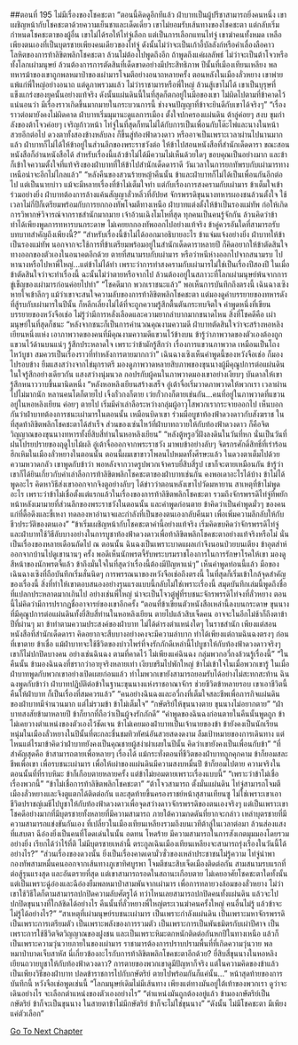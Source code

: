 ##ตอนที่ 195 ไม่มีเรื่องของโชคชะตา
“ตอนนี้คิดดูอีกทีแล้ว ฝ่าบาทเป็นผู้ปรีชาสามารถยิ่งคนหนึ่ง เขาเผชิญหน้ากับโชคชะตาด้วยความเย็นชาและเด็ดเดี่ยว เขาไม่ยอมรับเส้นทางของโชคชะตา แต่กลับเริ่มกำหนดโชคชะตาของผู้อื่น เขาไม่ได้รอให้ไท่จู่เลือก แต่เป็นการเลือกแทนไท่จู่ เขาฆ่าคนทั้งหมด เหลือเพียงตนเองที่เป็นบุตรชายเพียงคนเดียวของไท่จู่ ดังนั้นไม่ว่าจะเป็นเก้าอี้บัลลังก์หรือคำเลื่องลือคาวโลหิตของการท้าลิขิตพลิกโชคชะตา ล้วนไม่ต้องไปพูดถึงอีก ถ้าพูดถึงแค่ผลลัพธ์ ไม่ว่าจะเป็นต้าโจวหรือทั้งโลกเผ่ามนุษย์ ล้วนต้องการการตัดสินที่เด็ดขาดอย่างมีประสิทธิภาพ ปีนั้นที่เมืองเทียนเหลียง พลทหารม้าของเขาถูกพลหมาป่าของเผ่ามารโจมตีอย่างอนาถหลายครั้ง ตอนหลังในเมืองลั่วหยาง เขาพ่ายแพ้แก่พี่ใหญ่อย่างอนาถ แต่ดูภาพรวมแล้ว ไม่ว่าราชามารหรือพี่ใหญ่ ล้วนสู้เขาไม่ได้ เขาเป็นบุรุษที่แข็งแกร่งของยุคนั้นอย่างแท้จริง ดังนั้นแผ่นดินนี้ในที่สุดก็ตกอยู่ในมือของเขา ไม่ผิดไปตามที่ข้าคาดไว้ แน่นอนว่า มีเรื่องราวเกิดขึ้นมากมายในกระบวนการนี้ ช่างจนปัญญาที่ข้าจะยินดีกับเขาได้จริงๆ”
“เรื่องราวต่อมายังคงไม่ผิดคาด ฝ่าบาทเริ่มมุมานะดูแลการเมือง ตั้งใจปกครองแผ่นดิน ต้าลู่ค่อยๆ สงบ ขุมกำลังของต้าโจวค่อยๆ เจริญก้าวหน้า ไท่จู่ในที่สุดก็ทนไม่ได้กับการเป็นเพื่อนกับโต๊ะไพ่และนางในหน้าสวยอีกต่อไป ดวงตาทั้งสองข้างหลับลง ก็ขึ้นสู่ท้องฟ้าดวงดาว หรืออาจเป็นเพราะเวลาผ่านไปนานมากแล้ว ฝ่าบาทก็ไม่ได้ให้ข้าอยู่ในส่วนลึกของพระราชวังต่อ ให้ข้าไปสอนหนังสือที่สำนักเด็ดดารา ขณะสอนหนังสือก็อ่านหนังสือได้ สำหรับเรื่องนี้แล้วข้าไม่ได้มีความไม่เห็นด้วยใดๆ ขอบคุณเป็นอย่างมาก และข้าก็เข้าใจความตั้งใจที่แท้จริงของฝ่าบาทที่ให้ข้าไปสำนักเด็ดดาราดี วันเวลาในการยกทัพรบกับเผ่ามารทางเหนือน่าจะอีกไม่ไกลแล้ว”
“หลังคืนของสวนร้ายหญ้าคืนนั้น ข้าและฝ่าบาทก็ไม่ได้เป็นเพื่อนกันอีกต่อไป แต่เป็นนายบ่าว แม้จะมีหลายเรื่องที่ข้าไม่เต็มใจทำ แต่กับเรื่องการสงครามกับเผ่ามาร ข้าเต็มใจเข้าร่วมอย่างยิ่ง ฝ่าบาทต้องการล้างแค้นสัญญาลั่วหลิ่วที่อัปยศ จักรพรรดิขุนนางทหารผองชนล้วนตั้งใจ ใช้เวลาไม่กี่ปีก็เตรียมพร้อมกับการยกกองทัพโจมตีทางเหนือ ฝ่าบาทแต่งตั้งให้ข้าเป็นรองแม่ทัพ ก่อให้เกิดการวิพากษ์วิจารณ์จากราชสำนักมากมาย เจ้าอ้วนเฉิงโมโหที่สุด ทุกคนเป็นคนรู้จักกัน ล้วนคิดว่าข้าทำได้เพียงพูดการทหารบนกระดาษ ไม่เคยยกกองทัพออกไปอย่างแท้จริง ข้าคู่ควรอันใดที่สามารถรับบทบาทสำคัญถึงเพียงนี้?”
“สำหรับเรื่องนี้ข้าไม่ได้ออกมาอธิบายอะไร ข้าแจ่มแจ้งอย่างยิ่ง ฝ่าบาทให้ข้าเป็นรองแม่ทัพ นอกจากจะใช้การที่ข้าเตรียมพร้อมอยู่ในสำนักเด็ดดาราหลายปี ก็คิดอยากให้ข้าตัดสินใจทางออกของตัวเองในอนาคตอีกด้วย ตายที่สนามรบกับเผ่ามาร หรือว่าหนีห่างออกไปจากสนามรบ ไปหานางหรือไปหาพี่ใหญ่...แต่ข้าไม่ได้ทำ เพราะว่าการทำสงครามกับเผ่ามารไม่ใช่เป็นเรื่องปีสองปี ในเมื่อข้าตัดสินใจว่าจะทำเรื่องนี้ ฉะนั้นไม่ว่าตายหรือจากไป ล้วนต้องอยู่ในสภาวะที่โลกเผ่ามนุษย์พ้นจากการขู่เข็ญของเผ่ามารก่อนค่อยไปทำ”
“โชคดีมาก พวกเราชนะแล้ว”
พอเห็นการบันทึกถึงตรงนี้ เฉินฉางเซิงหายใจเข้าลึกๆ แม้ว่าเขาจะสนใจความลับของการท้าลิขิตพลิกโชคชะตา แต่มองดูคำบรรยายของทหารดังที่สู้รบกับเผ่ามารในปีนั้น ก็หลีกเลี่ยงไม่ได้ที่จะถูกความรู้สึกตื้นตันกระทบจิตใจ คำพูดหนึ่งที่เขียนบรรยายของหวังจือเช่อ ไม่รู้ว่ามีการหลั่งเลือดและความยากลำบากมากขนาดไหน สิ่งที่โชคดีคือ เผ่ามนุษย์ในที่สุดก็ชนะ
“หลังจากชนะก็เป็นการคำนวณคุณงามความดี ฝ่าบาทตัดสินใจว่าจะสร้างหอหลิงเยียนหนึ่งแห่ง เอาภาพวาดของคนที่มีคุณงามความดีแขวนไว้ข้างบน ข้ารู้ว่าภาพวาดของตัวเองต้องถูกแขวนไว้ด้านบนแน่ๆ รู้สึกประหลาดใจ เพราะว่าข้ามักรู้สึกว่า เรื่องการแขวนภาพวาด เหมือนเป็นโถงไหว้บูชา สมควรเป็นเรื่องราวที่ทำหลังการตายมากกว่า”
เฉินฉางเซิงเห็นคำพูดนี้ของหวังจือเช่อ ก็มองไปรอบข้าง ยืมแสงสว่างจากไข่มุกราตรี มองดูภาพวาดหลายสิบภาพของขุนนางผู้มีคุณูปการต่อแผ่นดิน ในใจรู้สึกอย่างเดียวกัน แสงสว่างนุ่มนวล กอปรกับผู้คนในภาพวาดมองเขาอย่างเงียบๆ บันดาลให้เขารู้สึกหนาววาบขึ้นมานิดหนึ่ง
“หลังหอหลิงเยียนสร้างเสร็จ อู๋เต้าจื่อเริ่มวาดภาพวาดให้พวกเรา เวลาผ่านไปไม่มากนัก หลานคนโตก็ตายไป เจิ้งกั๋วกงก็ตาย เว่ยกั๋วกงก็ตายเช่นกัน...คนที่อยู่ในภาพวาดที่แขวนอยู่ในหอหลิงเยียน ค่อยๆ ตายไป เริ่มมีคำเล่าลือระหว่างกลุ่มผู้อาวุโสพวกเรากระจายออกไป เห็นบอกกันว่าฝ่าบาทต้องการชนะเผ่ามารในตอนนั้น เหมือนบิดาเขา ร่วมมือบูชาท้องฟ้าดวงดาวกับสังฆราช ในที่สุดท้าลิขิตพลิกโชคชะตาได้สำเร็จ ส่วนของเซ่นไหว้ที่ฝ่าบาทถวายให้กับท้องฟ้าดวงดาว ก็คือจิตวิญญาณของขุนนางทหารทั้งยี่สิบสี่ท่านในหอหลิงเยียน”
“หลังตู้หรูอวี่ฝังลงดินในวันที่หก นั่นเป็นวันที่ฝนโปรยปรายของฤดูใบไม้ผลิ อู๋เต้าจื่อออกจากพระราชวัง มาพบข้าอย่างลับๆ จิตรกรศักดิ์สิทธิ์ที่เร่าร้อนฮึกเหิมในเมืองลั่วหยางในตอนนั้น ตอนนี้ผมเขาขาวโพลนไปหมดทั้งศีรษะแล้ว ในดวงตาเต็มไปด้วยความหวาดกลัว เขาพูดกับข้าว่า พอหลังจากวาดรูปพวกเจ้าครบยี่สิบสี่รูป เขาก็จะตายเหมือนกัน ข้ารู้ว่าเขาก็ได้ยินเกี่ยวกับคำเล่าลือการท้าลิขิตพลิกโชคชะตาของฝ่าบาทเช่นกัน คงพอเดาอะไรได้บ้าง ข้าไม่ได้พูดอะไร คิดหาวิธีส่งเขาออกจากจิงตูอย่างลับๆ ได้ข่าวว่าตอนหลังเขาไปวัดมหายาน สาเหตุที่ข้าไม่พูดอะไร เพราะว่าข้าไม่เชื่อตั้งแต่แรกแล้วในเรื่องของการท้าลิขิตพลิกโชคชะตา รวมถึงจักรพรรดิไท่จู่ที่พยักหน้าหลังเมามายที่ส่วนลึกของพระราชวังในตอนนั้น และคำพูดก่อนตาย ข้าคิดว่าเป็นคำพูดมั่วๆ ของคนแก่ที่ดื้อดึงและขี้เหงา ทดลองหาอำนาจและกำลังที่เป็นของตนเองกลับคืนมา เพื่อเพิ่มความลึกลับให้กับชีวประวัติของตนเอง”
“ข้าเริ่มเผชิญหน้ากับโชคชะตาคำนี้อย่างแท้จริง เริ่มคิดขบคิดว่าจักรพรรดิไท่จู่และฝ่าบาทใช้วิธีลับบางอย่างในการบูชาท้องฟ้าดวงดาวเพื่อท้าลิขิตพลิกโชคชะตาอย่างแท้จริงหรือไม่ นั่นเป็นเรื่องของหลายเดือนถัดไป ณ ตอนนั้น ฉินฉงเป็นเพราะบาดแผลเก่าจึงนอนป่วยบนเตียง ข้าอุตส่าห์ออกจากบ้านไปดูเขานานๆ ครั้ง พอดีเห็นนักพรตจี้รับพระบรมราชโองการในการรักษาโรคให้เขา มองดูสีหน้าของนักพรตจี้แล้ว ข้าถึงมั่นใจในที่สุดว่าเรื่องนี้ต้องมีปัญหาแน่ๆ”
เห็นคำพูดท่อนนี้แล้ว มือของเฉินฉางเซิงที่ถือบันทึกเริ่มสั่นนิดๆ
การพรรณนาของหวังจือเช่อถึงตรงนี้ ในที่สุดก็เริ่มเข้าใกล้จุดสำคัญของเรื่องนี้ สิ่งที่ทำให้เขาตอบสนองอย่างรุนแรงแบบนี้กลับไม่ใช่เพราะเรื่องนี้ สมุดบันทึกเล่มนี้พูดถึงชื่อที่แปลกประหลาดมากเกินไป อย่างเช่นพี่ใหญ่ น่าจะเป็นโจวตู๋ฟูที่รบชนะจักรพรรดิไท่จงที่ลั่วหยาง ตอนนี้ไม่คิดว่ามีการปรากฏชื่ออาจารย์ของเขาอีกครั้ง
“ตอนที่ข้าเขียนตัวหนังสือเหล่านี้ลงบนกระดาษ ขุนนางที่มีคุณูปการต่อแผ่นดินทั้งยี่สิบสี่ท่านในหอหลิงเยียน ตายไปแล้วสิบเจ็ดคน อาจจะในอีกไม่ช้าก็ถึงตาข้า ปีที่ผ่านๆ มา ข้าทำตามความประสงค์ของฝ่าบาท ไม่ได้ดำรงตำแหน่งใดๆ ในราชสำนัก เพียงแต่สอนหนังสือที่สำนักเด็ดดารา คิดอยากจะสืบบางอย่างคงจะมีความลำบาก ทำได้เพียงแต่ถามฉินฉงตรงๆ ก่อนที่เขาตาย ข้าเชื่อ แม้ฝ่าบาทจะใช้ชีวิตของบ่าวไพร่ที่จงรักภักดีเหล่านี้ไปบูชาให้กับท้องฟ้าดวงดาวจริงๆ เขาก็ไม่ปกปิดบางคน อย่างเช่นฉินฉง ตามที่คาดไว้ ไม่เพียงแค่ฉินฉง กลุ่มพวกอวี่กงล้วนรู้เรื่องนี้”
“ในคืนนั้น ข้ามองฉินฉงที่ชรากว่าอายุจริงหลายเท่า เงียบขรึมไปพักใหญ่ ข้าไม่เข้าใจในเมื่อพวกเขารู้ ในเมื่อฝ่าบาทพูดกับพวกเขาอย่างเปิดเผยก่อนแล้ว ทำไมพวกเขายังสามารถยอมรับได้อย่างไม่สะทกสะท้าน ฉินฉงพูดกับข้าว่า ฝ่าบาทปฏิบัติต่อข้าในฐานะขุนนางแห่งราชอาณาจักร ช่วยชีวิตข้าหลายรอบ เขาเอาชีวิตนี้คืนให้ฝ่าบาท ก็เป็นเรื่องที่สมควรแล้ว”
“คนอย่างฉินฉงและอวี่กงที่เต็มใจสละชีพเพื่อภารกิจแผ่นดินของฝ่าบาทมีจำนวนมาก แต่ไม่รวมข้า ข้าไม่เต็มใจ”
“กษัตริย์ให้ขุนนางตาย ขุนนางไม่อยากตาย”
“ฝ่าบาทสงสัยข้ามาหลายปี ข้าก็ยากที่ถือว่าเป็นผู้จงรักภักดี”
“คำพูดของฉินฉงก่อนตายในคืนนั้นพูดถูก ข้าไม่เคยวางตำแหน่งของตัวเองไว้ชัดเจน ข้าไม่เคยมองฝ่าบาทเป็นเจ้านายของข้า ข้ายังคงเป็นนักเรียนหนุ่มในเมืองลั่วหยางในปีนั้นที่ตะกละชื่นชมทิวทัศน์อันสวยสดงดงาม ลืมเป้าหมายของการเดินทาง แต่ไหนแต่ไรมาข้าคิดว่าฝ่าบาทยังคงเป็นคุณชายผู้สง่าผ่าเผยในปีนั้น คิดว่าเขายังคงเป็นเพื่อนกับข้า”
“ที่สำคัญสุดคือ ข้าสามารถตายเพื่อหลายๆ เรื่องได้ แม้กระทั่งตอนที่ชีวิตของฝ่าบาทถูกคุกคาม ข้าก็ยอมสละชีพเพื่อเขา เพื่อรบชนะเผ่ามาร เพื่อให้เผ่าของแผ่นดินมีความสงบหมื่นปี ข้าก็ยอมไปตาย ความจริงในตอนนั้นที่ที่ราบหิมะ ข้าก็เกือบตายหลายครั้ง แต่ข้าไม่ยอมตายเพราะเรื่องแบบนี้”
“เพราะว่าข้าไม่เชื่อเรื่องพวกนี้”
“ข้าไม่เชื่อการท้าลิขิตพลิกโชคชะตา”
“ต้าโจวสามารถ ตั้งมั่นแผ่นดิน ไท่จู่สามารถโจมตีเมืองลั่วหยางและจิงตูแตกได้ติดต่อกัน และสุดท้ายขึ้นครองราชย์หน้าสุสานเทียนซู ไม่ใช่เพราะเขาเอาชีวิตปราชญ์เมธีไปบูชาให้กับท้องฟ้าดวงดาวเพื่อจุดสว่างดาวจักรพรรดิของตนเองจริงๆ แต่เป็นเพราะเขาโชคดีอย่างมากที่มีบุตรชายทั้งหลายที่มีความสามารถ ภายใต้ความกดดันที่ยากจะกล่าว เหล่าบุตรชายที่มีความสามารถแข่งขันกันเอง ที่เปลี่ยวในเมืองเทียนเหลียงรวมถึงบนเวทีต้าลู่ในเวลาต่อมา ล้วนส่องแสงที่แสบตา ฉีอ๋องยิ่งเป็นคนที่โดดเด่นในนั้น อดทน โหดร้าย มีความสามารถในการสังเกตมุมมองโดยรวมอย่างยิ่ง เรียกได้ว่าไร้ที่ติ ไม่มีบุตรชายเหล่านี้ ตระกูลเฉินเมืองเทียนเหลียงจะสามารถรุ่งเรืองในวันนี้ได้อย่างไร?”
“ส่วนเรื่องของดวงนั้น ยิ่งเป็นเรื่องคาดเดามั่วซั่วของเหล่าประชาชนไม่รู้ความ ไท่จู่นำพากองทัพสามหมื่นคนออกจากเส้นทางภูเขาทิศบูรพา โจมตีชนะสิบเจ็ดเมืองติดต่อกัน สามสนามรบแรกที่ต่อสู้รุนแรงสุด และอันตรายที่สุด แต่เขาสามารถรอดในสถานะเกือบตาย ไม่เคยอาศัยโชคชะตาใดทั้งนั้น แต่เป็นเพราะฉู่อ๋องและฉีอ๋องยืมพลหมาป่าสามพันจากเผ่ามาร เพื่อการทลายวงล้อมของลั่วหยาง ไม่ว่าเขาใช้วิธีใดก็ตามสามารถปกปิดความลับศัตรูได้ ทว่าไหนเลยสามารถปกปิดคนทั้งแผ่นดิน แล้วจะไปปกปิดขุนนางที่ใกล้ชิดได้อย่างไร คืนนั้นที่ลั่วหยางพี่ใหญ่ตระเวนฆ่าคนครั้งใหญ่ คนอื่นไม่รู้ แล้วข้าจะไม่รู้ได้อย่างไร?”
“สาเหตุที่เผ่ามนุษย์รบชนะเผ่ามาร เป็นเพราะกำลังแผ่นดิน เป็นเพราะมหาจักรพรรดิ เป็นเพราะการเตรียมตัว เป็นเพราะพลังของการรวมตัว เป็นเพราะการเป็นพันธมิตรกับเผ่าปีศาจ เป็นเพราะการใช้ชีวิตจิตวิญญาณของฝูงชน และเป็นเพราะหิมะตกหนักติดต่อกันหกปีในทางเหนือ แล้วก็เป็นเพราะความวุ่นวายภายในของเผ่ามาร ราชามารต้องการปราบปรามพื้นที่ที่เกิดความวุ่นวาย พลหมาป่าบาดเจ็บสาหัส นี่เกี่ยวข้องอะไรกับการท้าลิขิตพลิกโชคชะตาอีกด้วย? ยี่สิบสี่ขุนนางในหอหลิงเยียนถวายบูชาให้กับท้องฟ้าดวงดาว? การตายของพวกเขาดูมีปัญหาก็จริง แต่ในความคิดของข้าแล้ว เป็นเพียงวิธีของฝ่าบาท ปลดข้าราชการไปกับกษัตริย์ ตายไปพร้อมกันก็แค่นั้น...”
หน้าสุดท้ายของการบันทึกนี้ หวังจือเช่อพูดเช่นนี้
“โลกมนุษย์เดิมไม่มีเส้นทาง เพียงแต่ทางมันอยู่ใต้เท้าของพวกเรา ดูว่าจะเดินอย่างไร จะเลือกตำแหน่งของตัวเองอย่างไร”
“ตำแหน่งมันถูกต้องอยู่แล้ว ข้ามองกษัตริย์เป็นกษัตริย์ ข้าก็จะเป็นขุนนาง ในสายตาข้าไม่มีกษัตริย์ ข้าก็จะไม่ใช่ขุนนาง”
“ดังนั้น ไม่มีโชคชะตา มีเพียงแค่ตัวเลือก”


[Go To Next Chapter]( ./197.md)